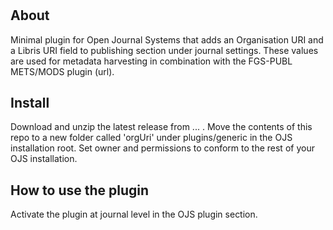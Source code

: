 
# 

About
-----
Minimal plugin for Open Journal Systems that adds an Organisation URI and a Libris URI field to publishing section under journal settings. 
These values are used for metadata harvesting in combination with the FGS-PUBL METS/MODS plugin (url).

Install
-------
Download and unzip the latest release from ... . Move the contents of this repo to a new folder called 'orgUri' under plugins/generic in the OJS installation root. Set owner and permissions to 
conform to the rest of your OJS installation.

How to use the plugin
---------------------
Activate the plugin at journal level in the OJS plugin section.  